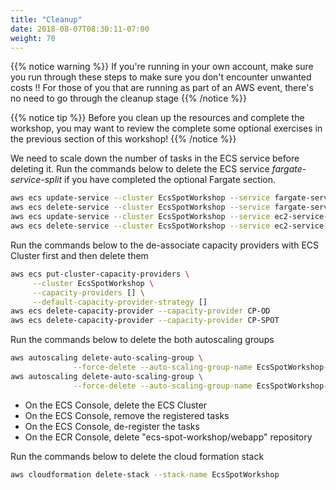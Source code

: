 ```yaml
---
title: "Cleanup"
date: 2018-08-07T08:30:11-07:00
weight: 70
---
```


{{% notice warning %}}
If you're running in your own account, make sure you run through these steps to make sure you don't encounter unwanted costs !!
For those of you that are running as part of an AWS event, there's no need to go through the cleanup stage
{{% /notice %}}

{{% notice tip %}}
Before you clean up the resources and complete the workshop, you may want to review the complete some optional exercises in the previous section of this workshop!
{{% /notice %}}

We need to scale down the number of tasks in the ECS service before deleting it. Run the commands below to delete the ECS service *fargate-service-split* if you have completed the optional Fargate section.

```bash
aws ecs update-service --cluster EcsSpotWorkshop --service fargate-service-split --desired-count 0
aws ecs delete-service --cluster EcsSpotWorkshop --service fargate-service-split
aws ecs update-service --cluster EcsSpotWorkshop --service ec2-service-split --desired-count 0
aws ecs delete-service --cluster EcsSpotWorkshop --service ec2-service-split 

```

Run the commands below to the de-associate capacity providers with ECS Cluster first and then delete them

```bash
aws ecs put-cluster-capacity-providers \
     --cluster EcsSpotWorkshop \
     --capacity-providers [] \
     --default-capacity-provider-strategy []
aws ecs delete-capacity-provider --capacity-provider CP-OD
aws ecs delete-capacity-provider --capacity-provider CP-SPOT 

```

Run the commands below to delete the both autoscaling groups

```bash
aws autoscaling delete-auto-scaling-group \
              --force-delete --auto-scaling-group-name EcsSpotWorkshop-ASG-SPOT
aws autoscaling delete-auto-scaling-group \
              --force-delete --auto-scaling-group-name EcsSpotWorkshop-ASG-OD  
```

* On the ECS Console, delete the ECS Cluster
* On the ECS Console, remove the registered tasks
* On the ECS Console, de-register the tasks
* On the ECR Console, delete "ecs-spot-workshop/webapp" repository

Run the commands below to delete the cloud formation stack

```bash
aws cloudformation delete-stack --stack-name EcsSpotWorkshop  
```
